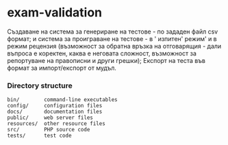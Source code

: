 # exam-validation

Създаване на система за генериране на тестове - по зададен файл csv формат; и система за проиграване на тестове - в '
изпитен' режим' и в режим рецензия (възможност за обратна връзка на отговарящия - дали въпроса е коректен, каква е
неговата сложност, възможност за репортуване на правописни и други грешки); Експорт на теста във формат за
импорт/експорт от мудъл.



### Directory structure

```
bin/        command-line executables
config/     configuration files
docs/       documentation files
public/     web server files
resources/  other resource files
src/        PHP source code
tests/      test code
```
